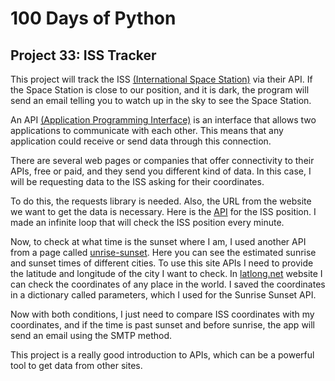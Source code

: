 # 100 Days of Python
## Project 33: ISS Tracker

This project will track the ISS [(International Space Station)](https://www.nasa.gov/mission_pages/station/main/index.html) via their API. If the Space Station is close to our position, and it is dark, the program will send an email telling you to watch up in the sky to see the Space Station.

An API [(Application Programming Interface)](https://en.wikipedia.org/wiki/API) is an interface that allows two applications to communicate with each other. This means that any application could receive or send data through this connection.

There are several web pages or companies that offer connectivity to their APIs, free or paid, and they send you different kind of data. In this case, I will be requesting data to the ISS asking for their coordinates. 

To do this, the requests library is needed. Also, the URL from the website we want to get the data is necessary. Here is the [API](http://api.open-notify.org/iss-now.json) for the ISS position.
I made an infinite loop that will check the ISS position every minute. 

Now, to check at what time is the sunset where I am, I used another API from a page called [unrise-sunset](https://www.sunrise-and-sunset.com/en). Here you can see the estimated sunrise and sunset times of different cities. To use this site APIs I need to provide the latitude and longitude of the city I want to check. In [latlong.net](https://www.latlong.net/) website I can check the coordinates of any place in the world. I saved the coordinates in a dictionary called parameters, which I used for the Sunrise Sunset API.

Now with both conditions, I just need to compare ISS coordinates with my coordinates, and if the time is past sunset and before sunrise, the app will send an email using the SMTP method.

This project is a really good introduction to APIs, which can be a powerful tool to get data from other sites.

